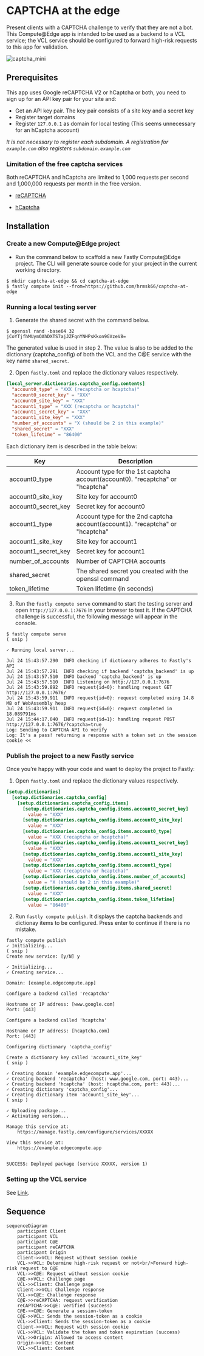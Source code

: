 # CAPTCHA at the edge

Present clients with a CAPTCHA challenge to verify that they are not a bot. This Compute@Edge app is intended to be used as a backend to a VCL service; the VCL service should be configured to forward high-risk requests to this app for validation.

![captcha_mini](https://user-images.githubusercontent.com/30490956/180640532-e10ad0da-b2da-4da3-96d0-37601bb8c654.jpg)

## Prerequisites

This app uses Google reCAPTCHA V2 or hCaptcha or both, you need to sign up for an API key pair for your site and:

- Get an API key pair. The key pair consists of a site key and a secret key
- Register target domains
- Register `127.0.0.1` as domain for local testing (This seems unnecessary for an hCaptcha account)

_It is not necessary to register each subdomain. A registration for `example.com` also registers `subdomain.example.com`_

### Limitation of the free captcha services

Both reCAPTCHA and hCaptcha are limited to 1,000 requests per second and 1,000,000 requests per month in the free version.

- [reCAPTCHA](https://developers.google.com/recaptcha/docs/faq#are-there-any-qps-or-daily-limits-on-my-use-of-recaptcha)

- [hCaptcha](https://www.hcaptcha.com/terms)

## Installation

### Create a new Compute@Edge project

- Run the command below to scaffold a new Fastly Compute@Edge project. The CLI will generate source code for your project in the current working directory.

```
$ mkdir captcha-at-edge && cd captcha-at-edge
$ fastly compute init --from=https://github.com/hrmsk66/captcha-at-edge
```

### Running a local testing server

1. Generate the shared secret with the command below.

```
$ openssl rand -base64 32
jCoYTjfhMUymOAhDXTS7ajJZFqnYNHPsKkon9GVzeV8=
```

The generated value is used in step 2. The value is also to be added to the dictionary (captcha_config) of both the VCL and the C@E service with the key name `shared_secret`.

2. Open `fastly.toml` and replace the dictionary values respectively.

```toml
[local_server.dictionaries.captcha_config.contents]
  "account0_type" = "XXX (recaptcha or hcaptcha)"
  "account0_secret_key" = "XXX"
  "account0_site_key" = "XXX"
  "account1_type" = "XXX (recaptcha or hcaptcha)"
  "account1_secret_key" = "XXX"
  "account1_site_key" = "XXX"
  "number_of_accounts" = "X (should be 2 in this example)"
  "shared_secret" = "XXX"
  "token_lifetime" = "86400"
```

Each dictionary item is described in the table below:

| Key                 | Description                                                                   |
| ------------------- | ----------------------------------------------------------------------------- |
| account0_type       | Account type for the 1st captcha account(account0). "recaptcha" or "hcaptcha" |
| account0_site_key   | Site key for account0                                                         |
| account0_secret_key | Secret key for account0                                                       |
| account1_type       | Account type for the 2nd captcha account(account1). "recaptcha" or "hcaptcha" |
| account1_site_key   | Site key for account1                                                         |
| account1_secret_key | Secret key for account1                                                       |
| number_of_accounts  | Number of CAPTCHA accounts                                                    |
| shared_secret       | The shared secret you created with the openssl command                        |
| token_lifetime      | Token lifetime (in seconds)                                                   |

3. Run the `fastly compute serve` command to start the testing server and open `http://127.0.0.1:7676` in your browser to test it. If the CAPTCHA challenge is successful, the following message will appear in the console.

```
$ fastly compute serve
( snip )

✓ Running local server...

Jul 24 15:43:57.290  INFO checking if dictionary adheres to Fastly's API
Jul 24 15:43:57.291  INFO checking if backend 'captcha_backend' is up
Jul 24 15:43:57.510  INFO backend 'captcha_backend' is up
Jul 24 15:43:57.510  INFO Listening on http://127.0.0.1:7676
Jul 24 15:43:59.892  INFO request{id=0}: handling request GET http://127.0.0.1:7676/
Jul 24 15:43:59.911  INFO request{id=0}: request completed using 14.8 MB of WebAssembly heap
Jul 24 15:43:59.911  INFO request{id=0}: request completed in 18.089791ms
Jul 24 15:44:17.040  INFO request{id=1}: handling request POST http://127.0.0.1:7676/?captcha=true
Log: Sending to CAPTCHA API to verify
Log: It's a pass! returning a response with a token set in the session cookie <<
```

### Publish the project to a new Fastly service

Once you’re happy with your code and want to deploy the project to Fastly:

1. Open `fastly.toml` and replace the dictionary values respectively.

```toml
[setup.dictionaries]
  [setup.dictionaries.captcha_config]
    [setup.dictionaries.captcha_config.items]
      [setup.dictionaries.captcha_config.items.account0_secret_key]
        value = "XXX"
      [setup.dictionaries.captcha_config.items.account0_site_key]
        value = "XXX"
      [setup.dictionaries.captcha_config.items.account0_type]
        value = "XXX (recaptcha or hcaptcha)"
      [setup.dictionaries.captcha_config.items.account1_secret_key]
        value = "XXX"
      [setup.dictionaries.captcha_config.items.account1_site_key]
        value = "XXX"
      [setup.dictionaries.captcha_config.items.account1_type]
        value = "XXX (recaptcha or hcaptcha)"
      [setup.dictionaries.captcha_config.items.number_of_accounts]
        value = "X (should be 2 in this example)"
      [setup.dictionaries.captcha_config.items.shared_secret]
        value = "XXX"
      [setup.dictionaries.captcha_config.items.token_lifetime]
        value = "86400"
```

2. Run `fastly compute publish`. It displays the captcha backends and dictionay items to be configured. Press enter to continue if there is no mistake.

```
fastly compute publish
✓ Initializing...
( snip )
Create new service: [y/N] y

✓ Initializing...
✓ Creating service...

Domain: [example.edgecompute.app]

Configure a backend called 'recaptcha'

Hostname or IP address: [www.google.com]
Port: [443]

Configure a backend called 'hcaptcha'

Hostname or IP address: [hcaptcha.com]
Port: [443]

Configuring dictionary 'captcha_config'

Create a dictionary key called 'account1_site_key'
( snip )

✓ Creating domain 'example.edgecompute.app'...
✓ Creating backend 'recaptcha' (host: www.google.com, port: 443)...
✓ Creating backend 'hcaptcha' (host: hcaptcha.com, port: 443)...
✓ Creating dictionary 'captcha_config'...
✓ Creating dictionary item 'account1_site_key'...
( snip )

✓ Uploading package...
✓ Activating version...

Manage this service at:
	https://manage.fastly.com/configure/services/XXXXX

View this service at:
	https://example.edgecompute.app


SUCCESS: Deployed package (service XXXXX, version 1)
```

### Setting up the VCL service

See [Link](https://github.com/hrmsk66/captcha-at-edge/blob/main/README_vcl_service.md).

## Sequence

```mermaid
sequenceDiagram
    participant Client
    participant VCL
    participant C@E
    participant reCAPTCHA
    participant Origin
    Client->>VCL: Request without session cookie
    VCL->>VCL: Determine high-risk request or not<br/>Forward high-risk request to C@E
    VCL->>C@E: Request without session cookie
    C@E->>VCL: Challenge page
    VCL->>Client: Challenge page
    Client->>VCL: Challenge response
    VCL->>C@E: Challenge response
    C@E->>reCAPTCHA: request verification
    reCAPTCHA->>C@E: verified (success)
    C@E->>C@E: Generate a session-token
    C@E->>VCL: Sends the session-token as a cookie
    VCL->>Client: Sends the session-token as a cookie
    Client->>VCL: Request with session cookie
    VCL->>VCL: Validate the token and token expiration (success)
    VCL->>Origin: Allowed to access content
    Origin->>VCL: Content
    VCL->>Client: Content
```
